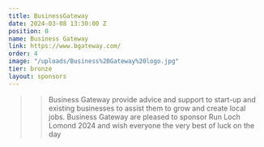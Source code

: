 ```yaml
---
title: BusinessGateway
date: 2024-03-08 13:30:00 Z
position: 0
name: Business Gateway
link: https://www.bgateway.com/
order: 4
image: "/uploads/Business%20Gateway%20logo.jpg"
tier: bronze
layout: sponsors
---
```


> > Business Gateway provide advice and support to start-up and existing businesses to assist them to grow and create local jobs. Business Gateway are pleased to sponsor Run Loch Lomond 2024 and wish everyone the very best of luck on the day